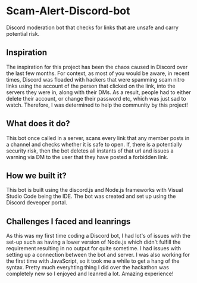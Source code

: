 # Scam-Alert-Discord-bot
Discord moderation bot that checks for links that are unsafe and carry potential risk. 

## Inspiration
The inspiration for this project has been the chaos caused in Discord over the last few months. For context, as most of you would be aware, in recent times, Discord was floaded with hackers that were spamming scam nitro links using the account of the person that clicked on the link, into the servers they were in, along with their DMs. As a result, people had to either delete their account, or change their password etc, which was just sad to watch. Therefore, I was determined to help the community by this project!

## What does it do?
This bot once called in a server, scans every link that any member posts in a channel and checks whether it is safe to open. If, there is a potentially security risk, then the bot deletes all instants of that url and issues a warning via DM to the user that they have posted a forbidden link.

## How we built it?
This bot is built using the discord.js and Node.js frameworks with Visual Studio Code being the IDE. The bot was created and set up using the Discord deveoper portal.

## Challenges I faced and leanrings 
As this was my first time coding a Discord bot, I had lot's of issues with the set-up such as having a lower version of Node.js which didn't fulfill the requirement resulting in no output for quite sometime. I had issues with setting up a connection between the bot and server. I was also working for the first time with JavaScript, so it took me a while to get a hang of the syntax. Pretty much everyhting thing I did over the hackathon was completely new so I enjoyed and leanred a lot. Amazing experience!
